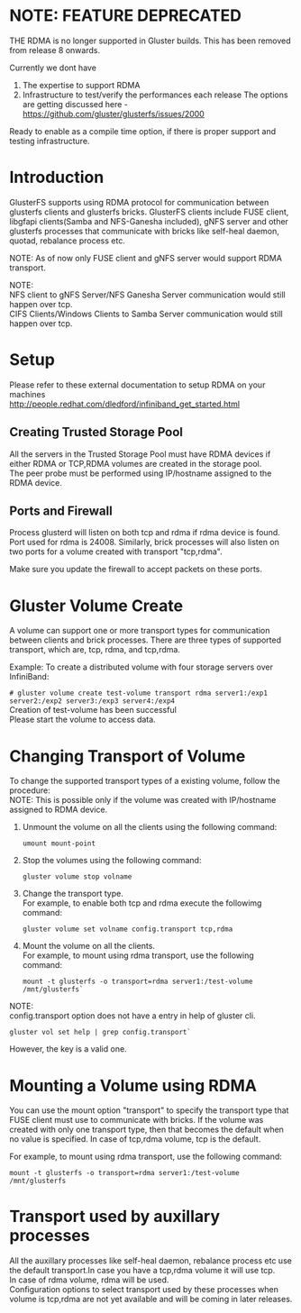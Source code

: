 # NOTE: FEATURE DEPRECATED

THE RDMA is no longer supported in Gluster builds. This has been removed from release 8 onwards.

Currently we dont have

1. The expertise to support RDMA
2. Infrastructure to test/verify the performances each release
   The options are getting discussed here - https://github.com/gluster/glusterfs/issues/2000

Ready to enable as a compile time option, if there is proper support and testing infrastructure.

# Introduction

GlusterFS supports using RDMA protocol for communication between glusterfs clients and glusterfs bricks.
GlusterFS clients include FUSE client, libgfapi clients(Samba and NFS-Ganesha included), gNFS server and other glusterfs processes that communicate with bricks like self-heal daemon, quotad, rebalance process etc.

NOTE: As of now only FUSE client and gNFS server would support RDMA transport.

NOTE:  
NFS client to gNFS Server/NFS Ganesha Server communication would still happen over tcp.  
CIFS Clients/Windows Clients to Samba Server communication would still happen over tcp.

# Setup

Please refer to these external documentation to setup RDMA on your machines  
http://people.redhat.com/dledford/infiniband_get_started.html

## Creating Trusted Storage Pool

All the servers in the Trusted Storage Pool must have RDMA devices if either RDMA or TCP,RDMA volumes are created in the storage pool.  
The peer probe must be performed using IP/hostname assigned to the RDMA device.

## Ports and Firewall

Process glusterd will listen on both tcp and rdma if rdma device is found. Port used for rdma is 24008. Similarly, brick processes will also listen on two ports for a volume created with transport "tcp,rdma".

Make sure you update the firewall to accept packets on these ports.

# Gluster Volume Create

A volume can support one or more transport types for communication between clients and brick processes. There are three types of supported transport, which are, tcp, rdma, and tcp,rdma.

Example: To create a distributed volume with four storage servers over InfiniBand:

`# gluster volume create test-volume transport rdma server1:/exp1 server2:/exp2 server3:/exp3 server4:/exp4`  
Creation of test-volume has been successful  
Please start the volume to access data.

# Changing Transport of Volume

To change the supported transport types of a existing volume, follow the procedure:  
NOTE: This is possible only if the volume was created with IP/hostname assigned to RDMA device.

1.  Unmount the volume on all the clients using the following command:

        umount mount-point

2.  Stop the volumes using the following command:

        gluster volume stop volname

3.  Change the transport type.  
    For example, to enable both tcp and rdma execute the followimg command:

        gluster volume set volname config.transport tcp,rdma

4.  Mount the volume on all the clients.  
    For example, to mount using rdma transport, use the following command:

        mount -t glusterfs -o transport=rdma server1:/test-volume /mnt/glusterfs`

NOTE:  
config.transport option does not have a entry in help of gluster cli.

```console
gluster vol set help | grep config.transport`
```

However, the key is a valid one.

# Mounting a Volume using RDMA

You can use the mount option "transport" to specify the transport type that FUSE client must use to communicate with bricks. If the volume was created with only one transport type, then that becomes the default when no value is specified. In case of tcp,rdma volume, tcp is the default.

For example, to mount using rdma transport, use the following command:

```console
mount -t glusterfs -o transport=rdma server1:/test-volume /mnt/glusterfs
```

# Transport used by auxillary processes

All the auxillary processes like self-heal daemon, rebalance process etc use the default transport.In case you have a tcp,rdma volume it will use tcp.  
In case of rdma volume, rdma will be used.  
Configuration options to select transport used by these processes when volume is tcp,rdma are not yet available and will be coming in later releases.
